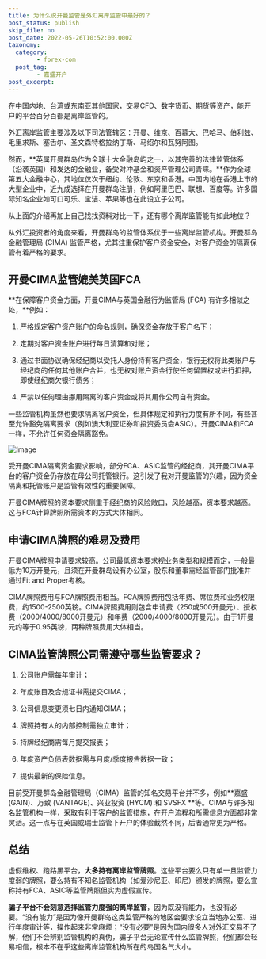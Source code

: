 ```yaml
---
title: 为什么说开曼监管是外汇离岸监管中最好的？
post_status: publish
skip_file: no
post_date: 2022-05-26T10:52:00.000Z
taxonomy:
  category:
        - forex-com
  post_tag:
        - 嘉盛开户
post_excerpt: 
---
```

在中国内地、台湾或东南亚其他国家，交易CFD、数字货币、期货等资产，能开户的平台百分百都是离岸监管的。

外汇离岸监管主要涉及以下司法管辖区：开曼、维京、百慕大、巴哈马、伯利兹、毛里求斯、塞舌尔、圣文森特格拉纳丁斯、马绍尔和瓦努阿图。

然而，**英属开曼群岛作为全球十大金融岛屿之一，以其完善的法律监管体系（沿袭英国）和发达的金融业，备受对冲基金和资产管理公司青睐。**作为全球第五大金融中心，其地位仅次于纽约、伦敦、东京和香港。中国内地在香港上市的大型企业中，近九成选择在开曼群岛注册，例如阿里巴巴、联想、百度等。许多国际知名企业如可口可乐、宝洁、苹果等也在此设立子公司。

从上面的介绍再加上自己找找资料对比一下，还有哪个离岸监管能有如此地位？

从外汇投资者的角度来看，开曼群岛的监管体系优于一些离岸监管机构。开曼群岛金融管理局 (CIMA) 监管严格，尤其注重保护客户资金安全，对客户资金的隔离保管有着严格的要求。

## 开曼CIMA监管媲美英国FCA

**在保障客户资金方面，开曼CIMA与英国金融行为监管局 (FCA) 有许多相似之处，**例如：

1. 严格规定客户资产账户的命名规则，确保资金存放于客户名下；

1. 定期对客户资金账户进行每日清算和对账；

1. 通过书面协议确保经纪商以受托人身份持有客户资金，银行无权将此类账户与经纪商的任何其他账户合并，也无权对账户资金行使任何留置权或进行扣押，即使经纪商欠银行债务；

1. 严禁以任何理由挪用隔离的客户资金或将其用作公司自有资金。

一些监管机构虽然也要求隔离客户资金，但具体规定和执行力度有所不同，有些甚至允许豁免隔离要求（例如澳大利亚证券和投资委员会ASIC）。开曼CIMA和FCA一样，不允许任何资金隔离豁免。

![Image](https://prod-files-secure.s3.us-west-2.amazonaws.com/39ed1227-6d7d-4570-be36-9ccd4a2c4241/bd849744-3fcb-4a37-8312-357962c8f065/image.png?X-Amz-Algorithm=AWS4-HMAC-SHA256&X-Amz-Content-Sha256=UNSIGNED-PAYLOAD&X-Amz-Credential=ASIAZI2LB466YUCYXVCP%2F20250319%2Fus-west-2%2Fs3%2Faws4_request&X-Amz-Date=20250319T161340Z&X-Amz-Expires=3600&X-Amz-Security-Token=IQoJb3JpZ2luX2VjEB8aCXVzLXdlc3QtMiJHMEUCIQCMDGa%2FPc5YILCc0enQAoAXAKzwFZhAribvKOrWzXtlcQIgO5AnOZiSpj0XGlAehC6SCXxZcY0cNoszh%2Fr3m%2FO7busq%2FwMIeBAAGgw2Mzc0MjMxODM4MDUiDLkO7hHc2oWMzjdPxyrcAw2qeXO6GXZIeMx5iEpPl4ziFlRNWhMC6wJNt7%2FdKrcFAcsTQ%2BI4bSRidPLYD%2BBw%2Bof5pCzuLzTEzOHzAEkTNbWsDZe284mqrbMmcxXuHQ7Iu%2BFwmJ3j2h6kaEwqqKILb4hOfncRRCUQ%2BNv442Oq6Sk6oGJ0Do2U2a01mwSq%2FjLOJ2cW32lAWHCSbAYpDdY9tq5O8rywa2s%2FyDXb%2BO0f1jWV9w0K23qFrOzNNGyaprYrjrM7XZB3KK9bh2xVN3%2BDlGt%2FgsPQxU%2BEDuVHriwFxzB8jmB5Zn0kYunP1BfvZwMHmXdN8NOMW9Q7MjJMaWqAj3zhrhGGKjQ8HuKTpPcPzydpWtz8rdbJDDUGtrQ4L5WomxQs85rAF40cWy7uvLjVeKw1VH5qu5dpesobHRVW7wXwHbqS1X3QyHSAjyKTD%2FNYCUXQZVDVOvkiPsPp7qboSHWvw5gAX3aj%2FCuBqXVIYmAxq%2F8g%2BXSL3DN9Vd92B6dsSixFeU1JMeJ73vttzByOG6M5H9O2OJ1mOI25ensj7FsVkoM%2BaASg%2BcdPesZXonuWx9Ya5d0RMJX9PjGRrcHRp6JC%2FVFd5dHAOoj9MjTCiGcN%2BvnzEjCt3uFQ0pjDuJq6coblDX2Irp1CVv9pMPe7674GOqUBrTATkHBxinpLBDePYDfTtFhfgQ89bF5yOAP0KAc1DwnPfHgxNp%2Fe83iQgiR3hbQyp8ALEvWhRdafzXHtiYyD4Av4sU%2FD4un1Zh4FL3izZh6%2FdOX6LEyeIJOnbfiigAMlrbyFhxsY0ct3LLuVax%2FiYgcYYp4Ss4H9im8xAiK%2BhkKGBpWbGxh7rSa6EUbCTi%2BZnET%2Fd6dgZnh9ft1%2FVgup7EU8JlpP&X-Amz-Signature=e310fe52f4f8de09def56f07d00f2a67c4590fce5a6a9fc0af465728e039b58c&X-Amz-SignedHeaders=host&x-id=GetObject)

受开曼CIMA隔离资金要求影响，部分FCA、ASIC监管的经纪商，其开曼CIMA平台的客户资金仍存放在母公司托管银行。这引发了我对开曼监管的兴趣，因为资金隔离和托管账户是监管有效性的重要保障。

开曼CIMA牌照的资本要求侧重于经纪商的风险敞口，风险越高，资本要求越高。这与FCA计算牌照所需资本的方式大体相同。

## **申请CIMA牌照的难易及费用**

开曼CIMA牌照申请要求较高。公司最低资本要求视业务类型和规模而定，一般最低为10万开曼元，且须在开曼群岛设有办公室，股东和董事需经监管部门批准并通过Fit and Proper考核。

CIMA牌照费用与FCA牌照费用相当。FCA牌照费用包括年费、席位费和业务权限费，约1500-2500英镑。CIMA牌照费用则包含申请费（250或500开曼元）、授权费（2000/4000/8000开曼元）和年费（2000/4000/8000开曼元）。由于1开曼元约等于0.95英镑，两种牌照费用大体相当。

## CIMA监管牌照公司需遵守哪些监管要求？

1. 公司账户需每年审计；

1. 年度账目及合规证书需提交CIMA；

1. 公司信息变更须七日内通知CIMA；

1. 牌照持有人的内部控制需独立审计；

1. 持牌经纪商需每月提交报表；

1. 年度资产负债表数据需与月度/季度报告数据一致；

1. 提供最新的保险信息。

目前受开曼群岛金融管理局（CIMA）监管的知名交易平台并不多，例如**嘉盛 (GAIN)、万致 (VANTAGE)、兴业投资 (HYCM) 和 SVSFX **等。CIMA与许多知名监管机构一样，采取有利于客户的监管措施，在开户流程和所需信息方面都非常灵活。这一点与在英国或瑞士监管下开户的体验截然不同，后者通常更为严格。

## 总结

虚假维权、跑路黑平台，**大多持有离岸监管牌照**。这些平台要么只有单一且监管力度弱的牌照，要么持有不知名监管机构（如爱沙尼亚、印尼）颁发的牌照，要么宣称持有FCA、ASIC等监管牌照但实为虚假宣传。

**骗子平台不会刻意选择监管力度强的离岸监管**，因为既没有能力，也没有必要。“没有能力”是因为像开曼群岛这类监管严格的地区会要求设立当地办公室、进行年度审计等，操作起来非常麻烦；“没有必要”是因为国内很多人对外汇交易不了解，他们不会辨别监管机构的真伪，骗子平台无论宣传什么监管牌照，他们都会轻易相信，根本不在乎这些离岸监管机构所在的岛国名气大小。